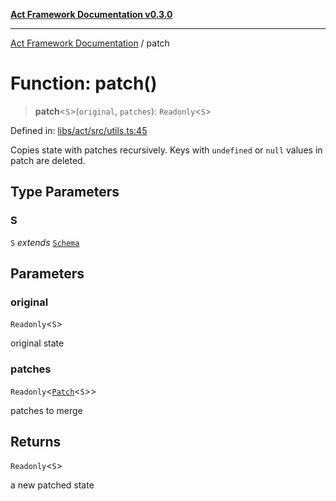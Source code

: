 [**Act Framework Documentation v0.3.0**](../README.md)

***

[Act Framework Documentation](../globals.md) / patch

# Function: patch()

> **patch**\<`S`\>(`original`, `patches`): `Readonly`\<`S`\>

Defined in: [libs/act/src/utils.ts:45](https://github.com/Rotorsoft/act-root/blob/b40f67575d048d860d7c67a52d36c927803922d7/libs/act/src/utils.ts#L45)

Copies state with patches recursively.
Keys with `undefined` or `null` values in patch are deleted.

## Type Parameters

### S

`S` *extends* [`Schema`](../type-aliases/Schema.md)

## Parameters

### original

`Readonly`\<`S`\>

original state

### patches

`Readonly`\<[`Patch`](../type-aliases/Patch.md)\<`S`\>\>

patches to merge

## Returns

`Readonly`\<`S`\>

a new patched state
